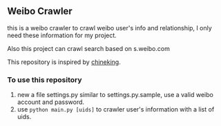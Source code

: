 
## Weibo Crawler

this is a weibo crawler to crawl weibo user's info and relationship, I only need these information for my project. 

Also this project can crawl search based on s.weibo.com

This repository is inspired by [chineking](https://bitbucket.org/chineking/weibocrawler/wiki/Home).

### To use this repository

1. new a file settings.py similar to settings.py.sample, use a valid weibo account and password.
2. use ``python main.py [uids]`` to crawler user's information with a list of uids.

